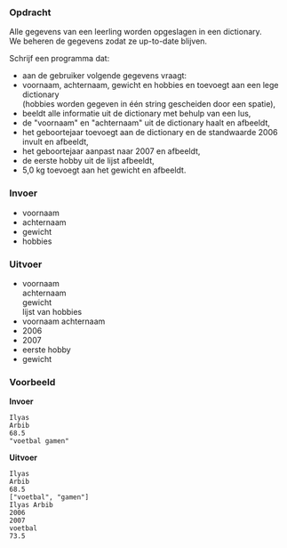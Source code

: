 ### Opdracht

Alle gegevens van een leerling worden opgeslagen in een dictionary.  
We beheren de gegevens zodat ze up-to-date blijven.

Schrijf een programma dat:
* aan de gebruiker volgende gegevens vraagt:  
* voornaam, achternaam, gewicht en hobbies en toevoegt aan een lege dictionary  
(hobbies worden gegeven in één string gescheiden door een spatie),  
* beeldt alle informatie uit de dictionary met behulp van een lus,  
* de "voornaam" en "achternaam" uit de dictionary haalt en afbeeldt,
* het geboortejaar toevoegt aan de dictionary en de standwaarde 2006 invult en afbeeldt,
* het geboortejaar aanpast naar 2007 en afbeeldt,
* de eerste hobby uit de lijst afbeeldt,
* 5,0 kg toevoegt aan het gewicht en afbeeldt.

### Invoer

* voornaam
* achternaam
* gewicht
* hobbies

### Uitvoer

* voornaam  
  achternaam  
  gewicht  
  lijst van hobbies
* voornaam achternaam
* 2006
* 2007
* eerste hobby
* gewicht

### Voorbeeld

**Invoer**

    Ilyas
    Arbib
    68.5
    "voetbal gamen"

**Uitvoer**
    
    Ilyas
    Arbib
    68.5
    ["voetbal", "gamen"]
    Ilyas Arbib
    2006
    2007
    voetbal
    73.5
